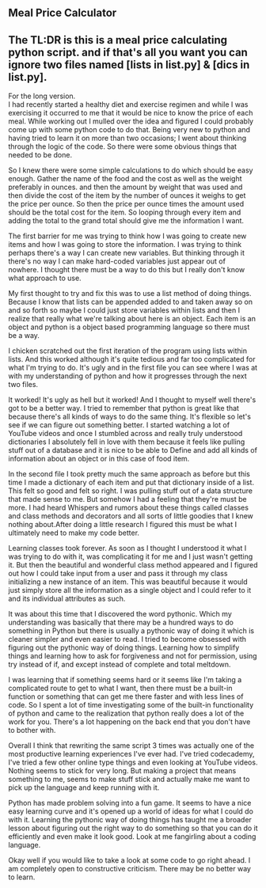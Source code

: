 Meal Price Calculator
---


The **TL:DR** is this is a meal price calculating python script. and if that's all you want you can ignore two files named [lists in list.py] & [dics in list.py].
---
For the long version.  
I had recently started a healthy diet and exercise regimen and while I was exercising it occurred to me that it would be nice to know the price of each meal. While working out I mulled over the idea and figured I could probably come up with some python code to do that. Being very new to python and having tried to learn it on more than two occasions; I went about thinking through the logic of the code. So there were some obvious things that needed to be done.

So I knew there were some simple calculations to do which should be easy enough. Gather the name of the food and the cost as well as the weight preferably in ounces. and then the amount by weight that was used and then divide the cost of the item by the number of ounces it weighs to get the price per ounce. So then the price per ounce times the amount used should be the total cost for the item. So looping through every item and adding the total to the grand total should give me the information I want.

The first barrier for me was trying to think how I was going to create new items and how I was going to store the information. I was trying to think perhaps there's a way I can create new variables. But thinking through it there's no way I can make hard-coded variables just appear out of nowhere. I thought there must be a way to do this but I really don't know what approach to use.

My first thought to try and fix this was to use a list method of doing things. Because I know that lists can be appended added to and taken away so on and so forth so maybe I could just store variables within lists and then I realize that really what we're talking about here is an object. Each item is an object and python is a object based programming language so there must be a way.

I chicken scratched out the first iteration of the program using lists within lists. And this worked although it's quite tedious and far too complicated for what I'm trying to do. It's ugly and in the first file you can see where I was at with my understanding of python and how it progresses through the next two files.

It worked! It's ugly as hell but it worked! And I thought to myself well there's got to be a better way. I tried to remember that python is great like that because there's all kinds of ways to do the same thing. It's flexible so let's see if we can figure out something better. I started watching a lot of YouTube videos and once I stumbled across and really truly understood dictionaries I absolutely fell in love with them because it feels like pulling stuff out of a database and it is nice to be able to Define and add all kinds of information about an object or in this case of food item.

In the second file I took pretty much the same approach as before but this time I made a dictionary of each item and put that dictionary inside of a list. This felt so good and felt so right. I was pulling stuff out of a data structure that made sense to me. But somehow I had a feeling that they're must be more. I had heard Whispers and rumors about these things called classes and class methods and decorators and all sorts of little goodies that I knew nothing about.After doing a little research I figured this must be what I ultimately need to make my code better.

Learning classes took forever. As soon as I thought I understood it what I was trying to do with it, was complicating it for me and I just wasn't getting it. But then the beautiful and wonderful class method appeared and I figured out how I could take input from a user and pass it through my class initializing a new instance of an item. This was beautiful because it would just simply store all the information as a single object and I could refer to it and its individual attributes as such.

It was about this time that I discovered the word pythonic. Which my understanding was basically that there may be a hundred ways to do something in Python but there is usually a pythonic way of doing it which is cleaner simpler and even easier to read. I tried to become obsessed with figuring out the pythonic way of doing things. Learning how to simplify things and learning how to ask for forgiveness and not for permission, using try instead of if, and except instead of complete and total meltdown. 

I was learning that if something seems hard or it seems like I'm taking a complicated route to get to what I want, then there must be a built-in function or something that can get me there faster and with less lines of code. So I spent a lot of time investigating some of the built-in functionality of python and came to the realization that python really does a lot of the work for you. There's a lot happening on the back end that you don't have to bother with. 

Overall I think that rewriting the same script 3 times was actually one of the most productive learning experiences I've ever had. I've tried codecademy, I've tried a few other online type things and even looking at YouTube videos. Nothing seems to stick for very long. But making a project that means something to me, seems to make stuff stick and actually make me want to pick up the language and keep running with it.

Python has made problem solving into a fun game. It seems to have a nice easy learning curve and it's opened up a world of ideas for what I could do with it. Learning the pythonic way of doing things has taught me a broader lesson about figuring out the right way to do something so that you can do it efficiently and even make it look good. Look at me fangirling about a coding language.

Okay well if you would like to take a look at some code to go right ahead. I am completely open to constructive criticism. There may be no better way to learn.
